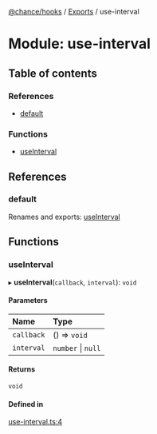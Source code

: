 [@chance/hooks](../README.md) / [Exports](../modules.md) / use-interval

# Module: use-interval

## Table of contents

### References

- [default](use_interval.md#default)

### Functions

- [useInterval](use_interval.md#useinterval)

## References

### default

Renames and exports: [useInterval](use_interval.md#useinterval)

## Functions

### useInterval

▸ **useInterval**(`callback`, `interval`): `void`

#### Parameters

| Name | Type |
| :------ | :------ |
| `callback` | () => `void` |
| `interval` | `number` \| ``null`` |

#### Returns

`void`

#### Defined in

[use-interval.ts:4](https://github.com/chaance/hooks/blob/e2a7532/src/use-interval.ts#L4)
